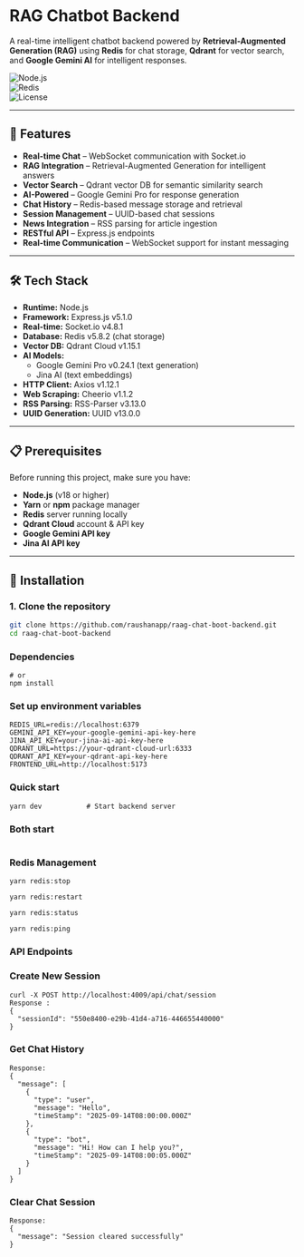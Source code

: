 # RAG Chatbot Backend

A real-time intelligent chatbot backend powered by **Retrieval-Augmented Generation (RAG)** using **Redis** for chat storage, **Qdrant** for vector search, and **Google Gemini AI** for intelligent responses.  

![Node.js](https://img.shields.io/badge/Node.js-v18+-green.svg)  
![Redis](https://img.shields.io/badge/Redis-v7+-red.svg)  
![License](https://img.shields.io/badge/license-MIT-blue.svg)  

---

## 🚀 Features

- **Real-time Chat** – WebSocket communication with Socket.io  
- **RAG Integration** – Retrieval-Augmented Generation for intelligent answers  
- **Vector Search** – Qdrant vector DB for semantic similarity search  
- **AI-Powered** – Google Gemini Pro for response generation  
- **Chat History** – Redis-based message storage and retrieval  
- **Session Management** – UUID-based chat sessions  
- **News Integration** – RSS parsing for article ingestion  
- **RESTful API** – Express.js endpoints  
- **Real-time Communication** – WebSocket support for instant messaging  

---

## 🛠️ Tech Stack

- **Runtime:** Node.js  
- **Framework:** Express.js v5.1.0  
- **Real-time:** Socket.io v4.8.1  
- **Database:** Redis v5.8.2 (chat storage)  
- **Vector DB:** Qdrant Cloud v1.15.1  
- **AI Models:**  
  - Google Gemini Pro v0.24.1 (text generation)  
  - Jina AI (text embeddings)  
- **HTTP Client:** Axios v1.12.1  
- **Web Scraping:** Cheerio v1.1.2  
- **RSS Parsing:** RSS-Parser v3.13.0  
- **UUID Generation:** UUID v13.0.0  

---

## 📋 Prerequisites

Before running this project, make sure you have:  
- **Node.js** (v18 or higher)  
- **Yarn** or **npm** package manager  
- **Redis** server running locally  
- **Qdrant Cloud** account & API key  
- **Google Gemini API key**  
- **Jina AI API key**  

---

## 🔧 Installation

### 1. Clone the repository
```bash
git clone https://github.com/raushanapp/raag-chat-boot-backend.git
cd raag-chat-boot-backend
```
### Dependencies

``` yarn install
# or
npm install

```

### Set up environment variables

``` PORT=4009
REDIS_URL=redis://localhost:6379
GEMINI_API_KEY=your-google-gemini-api-key-here
JINA_API_KEY=your-jina-ai-api-key-here
QDRANT_URL=https://your-qdrant-cloud-url:6333
QDRANT_API_KEY=your-qdrant-api-key-here
FRONTEND_URL=http://localhost:5173
```
### Quick start

``` yarn redis:start   # Start Redis
yarn dev           # Start backend server
```
### Both start
``` yarn dev:full

```
###  Redis Management

``` yarn redis:start
yarn redis:stop

yarn redis:restart

yarn redis:status

yarn redis:ping
```

### API Endpoints

### Create New Session
```
curl -X POST http://localhost:4009/api/chat/session
Response :
{
  "sessionId": "550e8400-e29b-41d4-a716-446655440000"
}
```
### Get Chat History 

``` curl http://localhost:4009/api/chat/history/{sessionId}
Response:
{
  "message": [
    {
      "type": "user",
      "message": "Hello",
      "timeStamp": "2025-09-14T08:00:00.000Z"
    },
    {
      "type": "bot",
      "message": "Hi! How can I help you?",
      "timeStamp": "2025-09-14T08:00:05.000Z"
    }
  ]
}
```

### Clear Chat Session
``` curl -X DELETE http://localhost:4009/api/chat/session/{sessionId}
Response:
{
  "message": "Session cleared successfully"
}
```
